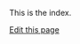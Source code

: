 ---
---

This is the index.

<a href="{{site.github.repository_url}}/blob/gh-pages/{{page.path}}">Edit this page</a>


